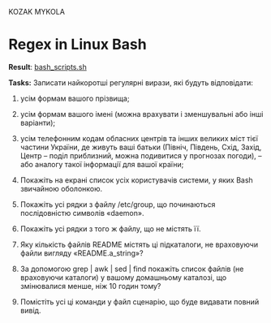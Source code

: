 KOZAK MYKOLA
# Regex in Linux Bash

**Result**: [bash_scripts.sh](bash/bash_scripts.sh)

**Tasks:**
Записати найкоротші регулярні вирази, які будуть відповідати:

1) усім формам вашого прізвища; 

2) усім формам вашого імені (можна врахувати і зменшувальні або інші варіанти); 

3) усім телефонним кодам обласних центрів та інших великих міст тієї частини України, де живуть ваші батьки (Північ, Південь, Схід, Захід, Центр – поділ приблизний, можна подивитися у прогнозах погоди), – або аналогу такої інформації для вашої країни; 

4) Покажіть на екрані список усіх користувачів системи, у яких Bash звичайною оболонкою.

5) Покажіть усі рядки з файлу /etc/group, що починаються послідовністю символів «daemon».

6) Покажіть усі рядки з того ж файлу, що не містять її.

7) Яку кількість файлів README містять ці підкаталоги, не враховуючи файли вигляду «README.a_string»?

8) За допомогою grep | awk | sed | find покажіть список файлів (не враховуючи каталоги) у вашому домашньому каталозі, що змінювалися менше, ніж 10 годин тому?

9) Помістіть усі ці команди у файл сценарію, що буде видавати повний вивід.